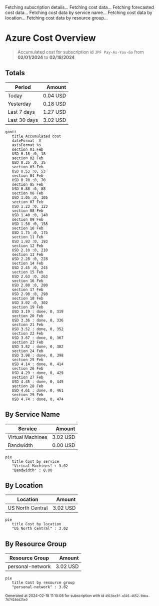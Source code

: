 Fetching subscription details...
Fetching cost data...
Fetching forecasted cost data...
Fetching cost data by service name...
Fetching cost data by location...
Fetching cost data by resource group...
# Azure Cost Overview

> Accumulated cost for subscription id `JPF Pay-As-You-Go` from **02/01/2024** to **02/18/2024**

## Totals

|Period|Amount|
|---|---:|
|Today|0.04 USD|
|Yesterday|0.18 USD|
|Last 7 days|1.27 USD|
|Last 30 days|3.02 USD|

```mermaid
gantt
   title Accumulated cost
   dateFormat  X
   axisFormat %s
   section 01 Feb
   USD 0.18 :0, 18
   section 02 Feb
   USD 0.35 :0, 35
   section 03 Feb
   USD 0.53 :0, 53
   section 04 Feb
   USD 0.70 :0, 70
   section 05 Feb
   USD 0.88 :0, 88
   section 06 Feb
   USD 1.05 :0, 105
   section 07 Feb
   USD 1.23 :0, 123
   section 08 Feb
   USD 1.40 :0, 140
   section 09 Feb
   USD 1.58 :0, 158
   section 10 Feb
   USD 1.75 :0, 175
   section 11 Feb
   USD 1.93 :0, 193
   section 12 Feb
   USD 2.10 :0, 210
   section 13 Feb
   USD 2.28 :0, 228
   section 14 Feb
   USD 2.45 :0, 245
   section 15 Feb
   USD 2.63 :0, 263
   section 16 Feb
   USD 2.80 :0, 280
   section 17 Feb
   USD 2.98 :0, 298
   section 18 Feb
   USD 3.02 :0, 302
   section 19 Feb
   USD 3.19 : done, 0, 319
   section 20 Feb
   USD 3.36 : done, 0, 336
   section 21 Feb
   USD 3.52 : done, 0, 352
   section 22 Feb
   USD 3.67 : done, 0, 367
   section 23 Feb
   USD 3.82 : done, 0, 382
   section 24 Feb
   USD 3.98 : done, 0, 398
   section 25 Feb
   USD 4.14 : done, 0, 414
   section 26 Feb
   USD 4.29 : done, 0, 429
   section 27 Feb
   USD 4.45 : done, 0, 445
   section 28 Feb
   USD 4.61 : done, 0, 461
   section 29 Feb
   USD 4.74 : done, 0, 474
```

## By Service Name

|Service|Amount|
|---|---:|
|Virtual Machines|3.02 USD|
|Bandwidth|0.00 USD|

```mermaid
pie
   title Cost by service
   "Virtual Machines" : 3.02
   "Bandwidth" : 0.00
```

## By Location

|Location|Amount|
|---|---:|
|US North Central|3.02 USD|

```mermaid
pie
   title Cost by location
   "US North Central" : 3.02
```

## By Resource Group

|Resource Group|Amount|
|---|---:|
|personal-network|3.02 USD|

```mermaid
pie
   title Cost by resource group
   "personal-network" : 3.02
```

<sup>Generated at 2024-02-18 11:10:08 for subscription with id `4913be3f-a345-4652-9bba-767418dd25e3`</sup>
